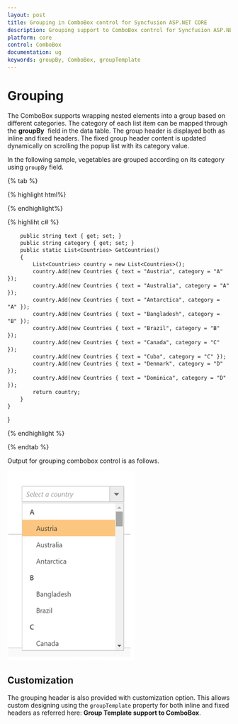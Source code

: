 ```yaml
---
layout: post
title: Grouping in ComboBox control for Syncfusion ASP.NET CORE
description: Grouping support to ComboBox control for Syncfusion ASP.NET CORE
platform: core
control: ComboBox
documentation: ug
keywords: groupBy, ComboBox, groupTemplate
---
```


# Grouping

The ComboBox supports wrapping nested elements into a group based on different categories. The category
of each list item can be mapped through the **groupBy** &nbsp;field in
the data table. The group header is displayed both as inline and fixed headers. The fixed group header content
is updated dynamically on scrolling the popup list with its category value.

In the following sample, vegetables are grouped according on its category using `groupBy` field.

{% tab %}

{% highlight html%}

<div class="frame">
        <div class="control">
           <ej-combo-box id="select" datasource="(IEnumerable<Countries>)ViewBag.datasource" placeholder="Select">
            <e-combo-box-fields text="text" group-by="category"/>
        </ej-combo-box>
        </div>
    </div>

{% endhighlight%}

{% highliht c# %}

        public string text { get; set; }
        public string category { get; set; }
        public static List<Countries> GetCountries()
        {
            List<Countries> country = new List<Countries>();
            country.Add(new Countries { text = "Austria", category = "A" });
            country.Add(new Countries { text = "Australia", category = "A" });
            country.Add(new Countries { text = "Antarctica", category = "A" });
            country.Add(new Countries { text = "Bangladesh", category = "B" });
            country.Add(new Countries { text = "Brazil", category = "B" });
            country.Add(new Countries { text = "Canada", category = "C" });
            country.Add(new Countries { text = "Cuba", category = "C" });
            country.Add(new Countries { text = "Denmark", category = "D" });
            country.Add(new Countries { text = "Dominica", category = "D" });
            return country;
        }
    }
}

{% endhighlight %}

{% endtab %}

Output for grouping combobox control is as follows.


![](Combobox_grouping_images/grouping.png)


## Customization

The grouping header is also provided with customization option. This allows custom designing using the `groupTemplate` property for both inline and fixed headers as referred here:
**Group Template support to ComboBox**.
